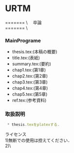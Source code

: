 # URTM

 ======= \ 
 　卒論 \
 ======= \

### MainPrograme 
   * thesis.tex:(本稿の概要)
   * title.tex:(表紙)
   * summary.tex:(要約)
   * chap1.tex:(第1章)
   * chap2.tex:(第2章)
   * chap3.tex:(第3章)
   * chap4.tex:(第4章)
   * chap5.tex:(第5章)
   * ref.tex:(参考資料)
 
### 取扱説明
```javascript
 * thesis.texをplatexする.
```


ライセンス\
 1)無断での使用は控えてください．\
 2)\

